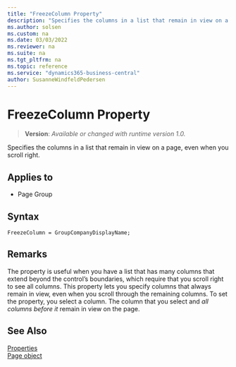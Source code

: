 ```yaml
---
title: "FreezeColumn Property"
description: "Specifies the columns in a list that remain in view on a page, even when you scroll right."
ms.author: solsen
ms.custom: na
ms.date: 03/03/2022
ms.reviewer: na
ms.suite: na
ms.tgt_pltfrm: na
ms.topic: reference
ms.service: "dynamics365-business-central"
author: SusanneWindfeldPedersen
---
```

[//]: # (START>DO_NOT_EDIT)
[//]: # (IMPORTANT:Do not edit any of the content between here and the END>DO_NOT_EDIT.)
[//]: # (Any modifications should be made in the .xml files in the ModernDev repo.)
# FreezeColumn Property
> **Version**: _Available or changed with runtime version 1.0._

Specifies the columns in a list that remain in view on a page, even when you scroll right.

## Applies to
-   Page Group

[//]: # (IMPORTANT: END>DO_NOT_EDIT)

## Syntax

```AL
FreezeColumn = GroupCompanyDisplayName;
```

## Remarks

The property is useful when you have a list that has many columns that extend beyond the control’s boundaries, which require that you scroll right to see all columns. This property lets you specify columns that always remain in view, even when you scroll through the remaining columns. To set the property, you select a column. The column that you select and *all columns before it* remain in view on the page.

## See Also  

[Properties](devenv-properties.md)  
[Page object](../devenv-page-object.md)  
